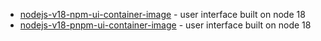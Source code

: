 - [nodejs-v18-npm-ui-container-image](https://github.ibm.com/cio-ci-cd/pipeline-catalog/tree/main/catalog/official/pipelines/nodejs-npm-ui-container-image/v2/nodejs-v18) - user interface built on node 18
- [nodejs-v18-pnpm-ui-container-image](https://github.ibm.com/cio-ci-cd/pipeline-catalog/tree/main/catalog/community/pipelines/nodejs-v18-pnpm-ui-container-image/v2) - user interface built on node 18
